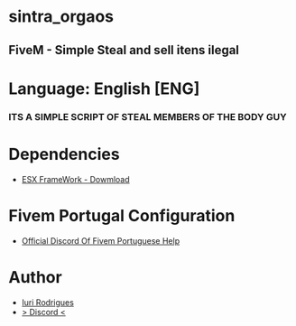 # sintra_orgaos
## FiveM - Simple Steal and sell itens ilegal ##


# Language: English [ENG] #
### ITS A SIMPLE SCRIPT OF STEAL MEMBERS OF THE BODY GUY ###



# Dependencies #
- [ESX FrameWork - Dowmload](https://github.com/esx-framework)



# Fivem Portugal Configuration #
- [Official Discord Of Fivem Portuguese Help](https://discord.gg/cCc7RG6xKr)



# Author #
- [Iuri Rodrigues](IuriFrancezz)
- [> Discord <](https://discord.gg/PgEe8Yg)
